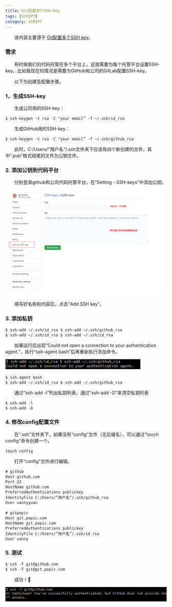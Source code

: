 ```yaml
---
title: Git配置多个SSH-key
tags: [SCRIPT]
category: SCRIPT
---
```


&emsp;&emsp;该内容主要源于 [Git配置多个SSH key](https://blog.csdn.net/hao495430759/article/details/80673568)。

### 需求
&emsp;&emsp;有时候我们的代码托管在多个平台上，这就需要为每个托管平台设置SSH-key。比如我现在的情况是需要为GitHub和公司的GitLab配置SSH-key。

&emsp;&emsp;以下为创建及配置步骤。

### 1，生成SSH-key
&emsp;&emsp;生成公司用的SSH-key：
```
$ ssh-keygen -t rsa -C "your email” -f ~/.ssh/id_rsa
```
&emsp;&emsp;生成GitHub用的SSH-key：
```
$ ssh-keygen -t rsa -C "your email” -f ~/.ssh/github_rsa
```

&emsp;&emsp;此时，C:/Users/"用户名"/.ssh文件夹下应该有四个新创建的文件，其中“.pub”格式结尾的文件为公钥文件。

### 2. 添加公钥到代码平台
&emsp;&emsp;分别登录github和公司代码托管平台，在“Setting - SSH-keys”中添加公钥。

![](Git配置多个SSH-key/公钥.png)

&emsp;&emsp;填写好名称和内容后，点击“Add SSH key”。

### 3. 添加私钥
```
$ ssh-add ~/.ssh/id_rsa $ ssh-add ~/.ssh/github_rsa
$ ssh-add ~/.ssh/id_rsa $ ssh-add ~/.ssh/id_rsa
```

&emsp;&emsp;如果运行后出现“Could not open a connection to your authentication agent.”，执行“ssh-agent bash”后再重新执行添加命令。

![](Git配置多个SSH-key/not_connect.png)

```
$ ssh-agent bash
$ ssh-add ~/.ssh/id_rsa $ ssh-add ~/.ssh/github_rsa
```

&emsp;&emsp;通过“ssh-add -l”列出私钥列表，通过“ssh-add -D”来清空私钥列表
```
$ ssh-add -l
$ ssh-add -D
```

### 4. 修改config配置文件
&emsp;&emsp;在“.ssh”文件夹下，如果没有“config”文件（无后缀名），可以通过“touch config”命令创建一个。

```
touch config
```

&emsp;&emsp;打开“config”文件进行编辑。

```
# github
Host github.com
Port 22
HostName github.com
PreferredAuthentications publickey
IdentityFile C:/Users/“用户名”/.ssh/github_rsa
User vannyyuan
 
# gitpopic
Host git.popic.com
HostName git.popic.com
PreferredAuthentications publickey
IdentityFile C:/Users/“用户名”/.ssh/id_rsa
User vanny
```

### 5. 测试
```
$ ssh -T git@github.com
$ ssh -T git@git.popic.com
```

&emsp;&emsp;成功！🎉

![](Git配置多个SSH-key/succeed.png)